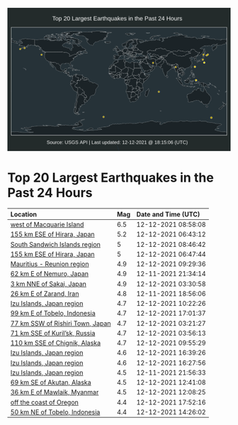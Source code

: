 ![Map](./map.png)

# Top 20 Largest Earthquakes in the Past 24 Hours

| Location | Mag | Date and Time (UTC) |
|:---|:---|:---|
| [west of Macquarie Island](https://earthquake.usgs.gov/earthquakes/eventpage/us6000gbls) | 6.5 | 12-12-2021 08:58:08 |
| [155 km ESE of Hirara, Japan](https://earthquake.usgs.gov/earthquakes/eventpage/us6000gbl7) | 5.2 | 12-12-2021 06:43:12 |
| [South Sandwich Islands region](https://earthquake.usgs.gov/earthquakes/eventpage/us6000gblm) | 5 | 12-12-2021 08:46:42 |
| [155 km ESE of Hirara, Japan](https://earthquake.usgs.gov/earthquakes/eventpage/us6000gbl8) | 5 | 12-12-2021 06:47:44 |
| [Mauritius - Reunion region](https://earthquake.usgs.gov/earthquakes/eventpage/us6000gbm1) | 4.9 | 12-12-2021 09:29:36 |
| [62 km E of Nemuro, Japan](https://earthquake.usgs.gov/earthquakes/eventpage/us6000gbhs) | 4.9 | 12-11-2021 21:34:14 |
| [3 km NNE of Sakai, Japan](https://earthquake.usgs.gov/earthquakes/eventpage/us6000gbk2) | 4.9 | 12-12-2021 03:30:58 |
| [26 km E of Zarand, Iran](https://earthquake.usgs.gov/earthquakes/eventpage/us6000gbgn) | 4.8 | 12-11-2021 18:56:06 |
| [Izu Islands, Japan region](https://earthquake.usgs.gov/earthquakes/eventpage/us6000gbmg) | 4.7 | 12-12-2021 10:22:26 |
| [99 km E of Tobelo, Indonesia](https://earthquake.usgs.gov/earthquakes/eventpage/us6000gbpc) | 4.7 | 12-12-2021 17:01:37 |
| [77 km SSW of Rishiri Town, Japan](https://earthquake.usgs.gov/earthquakes/eventpage/us6000gbjz) | 4.7 | 12-12-2021 03:21:27 |
| [71 km SSE of Kuril’sk, Russia](https://earthquake.usgs.gov/earthquakes/eventpage/us6000gbk6) | 4.7 | 12-12-2021 03:56:13 |
| [110 km SSE of Chignik, Alaska](https://earthquake.usgs.gov/earthquakes/eventpage/ak021fwdmtpb) | 4.7 | 12-12-2021 09:55:29 |
| [Izu Islands, Japan region](https://earthquake.usgs.gov/earthquakes/eventpage/us6000gbpg) | 4.6 | 12-12-2021 16:39:26 |
| [Izu Islands, Japan region](https://earthquake.usgs.gov/earthquakes/eventpage/us6000gbpa) | 4.6 | 12-12-2021 16:27:56 |
| [Izu Islands, Japan region](https://earthquake.usgs.gov/earthquakes/eventpage/us6000gbhz) | 4.5 | 12-11-2021 21:56:33 |
| [69 km SE of Akutan, Alaska](https://earthquake.usgs.gov/earthquakes/eventpage/us6000gbn0) | 4.5 | 12-12-2021 12:41:08 |
| [36 km E of Mawlaik, Myanmar](https://earthquake.usgs.gov/earthquakes/eventpage/us6000gbmv) | 4.5 | 12-12-2021 12:08:25 |
| [off the coast of Oregon](https://earthquake.usgs.gov/earthquakes/eventpage/us6000gbpq) | 4.4 | 12-12-2021 17:52:16 |
| [50 km NE of Tobelo, Indonesia](https://earthquake.usgs.gov/earthquakes/eventpage/us6000gbnn) | 4.4 | 12-12-2021 14:26:02 |
